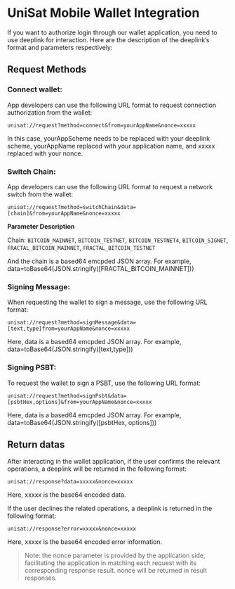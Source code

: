 # UniSat Mobile Wallet Integration

If you want to authorize login through our wallet application, you need to use deeplink for interaction. Here are the description of the deeplink’s format and parameters respectively:

## Request Methods

### Connect wallet:

App developers can use the following URL format to request connection authorization from the wallet:

```
unisat://request?method=connect&from=yourAppName&nonce=xxxxx
```

In this case, yourAppScheme needs to be replaced with your deeplink scheme, yourAppName replaced with your application name, and xxxxx replaced with your nonce.

### Switch Chain:

App developers can use the following URL format to request a network switch from the wallet:

```
unisat://request?method=switchChain&data=[chain]&from=yourAppName&nonce=xxxxx
```

**Parameter Description**

Chain: `BITCOIN_MAINNET`, `BITCOIN_TESTNET`, `BITCOIN_TESTNET4`, `BITCOIN_SIGNET`, `FRACTAL_BITCOIN_MAINNET`, `FRACTAL_BITCOIN_TESTNET`

And the chain is a based64 emcpded JSON array. For example, data=toBase64(JSON.stringify([FRACTAL_BITCOIN_MAINNET]))

### Signing Message:

When requesting the wallet to sign a message, use the following URL format:

```
unisat://request?method=signMessage&data=[text,type]from=yourAppName&nonce=xxxxx
```

Here, data is a based64 emcpded JSON array. For example, data=toBase64(JSON.stringify([text,type]))

### Signing PSBT:

To request the wallet to sign a PSBT, use the following URL format:

```
unisat://request?method=signPsbt&data=[psbtHex,options]&from=yourAppName&nonce=xxxxx
```

Here, data is a based64 emcpded JSON array. For example, data=toBase64(JSON.stringify([psbtHex, options]))

## Return datas

After interacting in the wallet application, if the user confirms the relevant operations, a deeplink will be returned in the following format:

```
unisat://response?data=xxxxx&nonce=xxxxx
```

Here, xxxxx is the base64 encoded data.

If the user declines the related operations, a deeplink is returned in the following format:

```
unisat://response?error=xxxxx&nonce=xxxxx
```

Here, xxxxx is the base64 encoded error information.

> Note: the nonce parameter is provided by the application side, facilitating the application in matching each request with its corresponding response result. nonce will be returned in result responses.
